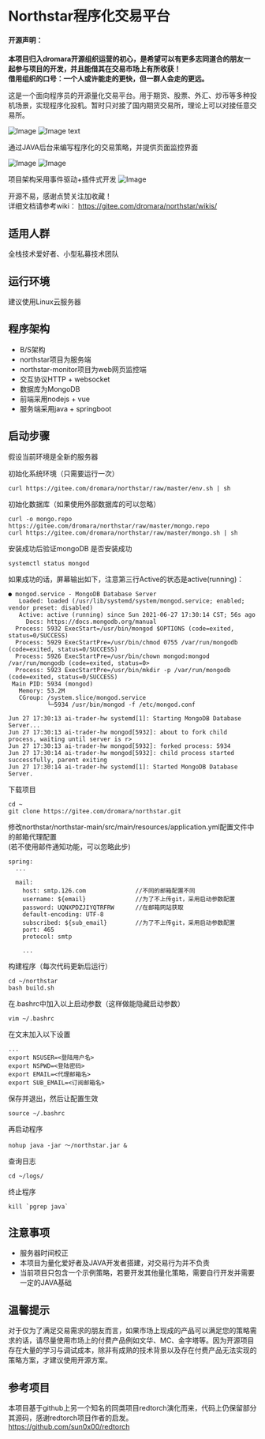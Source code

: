 # Northstar程序化交易平台

#### 开源声明：  
**本项目归入dromara开源组织运营的初心，是希望可以有更多志同道合的朋友一起参与项目的开发，并且能借其在交易市场上有所收获！**  
**借用组织的口号：一个人或许能走的更快，但一群人会走的更远。**  

这是一个面向程序员的开源量化交易平台。用于期货、股票、外汇、炒币等多种投机场景，实现程序化投机。暂时只对接了国内期货交易所，理论上可以对接任意交易所。

![Image](https://images.gitee.com/uploads/images/2021/0606/215002_e2a95b42_1676852.png)
![Image text](https://images.gitee.com/uploads/images/2021/0609/223845_f3942e1e_1676852.png)

通过JAVA后台来编写程序化的交易策略，并提供页面监控界面

![Image](https://images.gitee.com/uploads/images/2021/0606/220710_eeab5dd9_1676852.png)
![Image](https://images.gitee.com/uploads/images/2021/0606/220728_32ef6b37_1676852.png)


项目架构采用事件驱动+插件式开发
![Image](https://images.gitee.com/uploads/images/2021/0611/094207_e5a77d26_1676852.png)



开源不易，感谢点赞关注加收藏！  
详细文档请参考wiki： https://gitee.com/dromara/northstar/wikis/  

## 适用人群
全栈技术爱好者、小型私募技术团队

## 运行环境
建议使用Linux云服务器

## 程序架构
- B/S架构
- northstar项目为服务端
- northstar-monitor项目为web网页监控端
- 交互协议HTTP + websocket
- 数据库为MongoDB
- 前端采用nodejs + vue
- 服务端采用java + springboot

## 启动步骤
假设当前环境是全新的服务器  

初始化系统环境（只需要运行一次）
```
curl https://gitee.com/dromara/northstar/raw/master/env.sh | sh
```

初始化数据库（如果使用外部数据库的可以忽略）
```
curl -o mongo.repo https://gitee.com/dromara/northstar/raw/master/mongo.repo
curl https://gitee.com/dromara/northstar/raw/master/mongo.sh | sh
```
安装成功后验证mongoDB 是否安装成功
```
systemctl status mongod
```
如果成功的话，屏幕输出如下，注意第三行Active的状态是active(running)：
```
● mongod.service - MongoDB Database Server
   Loaded: loaded (/usr/lib/systemd/system/mongod.service; enabled; vendor preset: disabled)
   Active: active (running) since Sun 2021-06-27 17:30:14 CST; 56s ago
     Docs: https://docs.mongodb.org/manual
  Process: 5932 ExecStart=/usr/bin/mongod $OPTIONS (code=exited, status=0/SUCCESS)
  Process: 5929 ExecStartPre=/usr/bin/chmod 0755 /var/run/mongodb (code=exited, status=0/SUCCESS)
  Process: 5926 ExecStartPre=/usr/bin/chown mongod:mongod /var/run/mongodb (code=exited, status=0>
  Process: 5923 ExecStartPre=/usr/bin/mkdir -p /var/run/mongodb (code=exited, status=0/SUCCESS)
 Main PID: 5934 (mongod)
   Memory: 53.2M
   CGroup: /system.slice/mongod.service
           └─5934 /usr/bin/mongod -f /etc/mongod.conf

Jun 27 17:30:13 ai-trader-hw systemd[1]: Starting MongoDB Database Server...
Jun 27 17:30:13 ai-trader-hw mongod[5932]: about to fork child process, waiting until server is r>
Jun 27 17:30:13 ai-trader-hw mongod[5932]: forked process: 5934
Jun 27 17:30:14 ai-trader-hw mongod[5932]: child process started successfully, parent exiting
Jun 27 17:30:14 ai-trader-hw systemd[1]: Started MongoDB Database Server.
```

下载项目
```
cd ~
git clone https://gitee.com/dromara/northstar.git
```

修改northstar/northstar-main/src/main/resources/application.yml配置文件中的邮箱代理配置  
(若不使用邮件通知功能，可以忽略此步)
```
spring:
  ...

  mail:
    host: smtp.126.com              //不同的邮箱配置不同
    username: ${email}              //为了不上传git，采用启动参数配置
    password: UQNXPDZJIYQTRFRW      //在邮箱网站获取
    default-encoding: UTF-8
    subscribed: ${sub_email}        //为了不上传git，采用启动参数配置
    port: 465
    protocol: smtp
    
    ...
```

构建程序（每次代码更新后运行）
```
cd ~/northstar
bash build.sh
```

在.bashrc中加入以上启动参数（这样做能隐藏启动参数）  
```
vim ~/.bashrc
```
在文末加入以下设置
```
...
export NSUSER=<登陆用户名>
export NSPWD=<登陆密码>
export EMAIL=<代理邮箱名> 
export SUB_EMAIL=<订阅邮箱名>
```
保存并退出，然后让配置生效
```
source ~/.bashrc
```
再启动程序
```
nohup java -jar ～/northstar.jar &
```


查询日志
```
cd ~/logs/
```

终止程序
```
kill `pgrep java`
```




## 注意事项
- 服务器时间校正
- 本项目为量化爱好者及JAVA开发者搭建，对交易行为并不负责
- 当前项目只包含一个示例策略，若要开发其他量化策略，需要自行开发并需要一定的JAVA基础

## 温馨提示
对于仅为了满足交易需求的朋友而言，如果市场上现成的产品可以满足您的策略需求的话，请尽量使用市场上的付费产品例如文华、MC、金字塔等。因为开源项目存在大量的学习与调试成本，除非有成熟的技术背景以及存在付费产品无法实现的策略方案，才建议使用开源方案。

## 参考项目
本项目基于github上另一个知名的同类项目redtorch演化而来，代码上仍保留部分其源码，感谢redtorch项目作者的启发。  
https://github.com/sun0x00/redtorch
